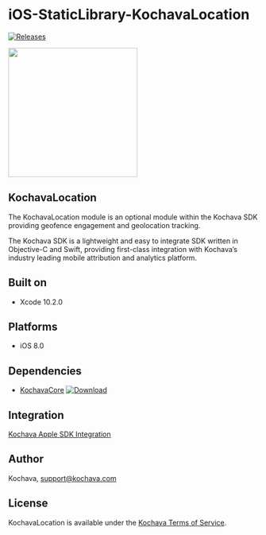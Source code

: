 # iOS-StaticLibrary-KochavaLocation

[![Releases](https://img.shields.io/github/v/release/kochava/iOS-StaticLibrary-KochavaLocation?include_prereleases&sort=semver)](https://github.com/Kochava/iOS-StaticLibrary-KochavaLocation/releases)

<img src="https://storage.googleapis.com/kochava-web/2016/07/Kochava-horizontal-black-800x154.png" width="260" />

## KochavaLocation

The KochavaLocation module is an optional module within the Kochava SDK providing geofence engagement and geolocation tracking.

The Kochava SDK is a lightweight and easy to integrate SDK written in Objective-C and Swift, providing first-class integration with Kochava’s industry leading mobile attribution and analytics platform.

## Built on

* Xcode 10.2.0

## Platforms

* iOS 8.0

## Dependencies

* [KochavaCore](https://github.com/Kochava/iOS-StaticLibrary-KochavaCore) [![Download](https://img.shields.io/github/v/release/kochava/iOS-StaticLibrary-KochavaCore?include_prereleases&sort=semver)](https://github.com/Kochava/iOS-StaticLibrary-KochavaCore/releases)

## Integration

[Kochava Apple SDK Integration](https://support.kochava.com/sdk-integration/sdk-kochavatracker-ios)

## Author

Kochava, support@kochava.com

## License

KochavaLocation is available under the [Kochava Terms of Service](https://www.kochava.com/terms-of-service/).
